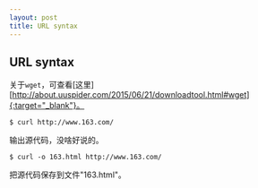 ```yaml
---
layout: post
title: URL syntax
---
```

## URL syntax

关于`wget`，可查看[这里][http://about.uuspider.com/2015/06/21/downloadtool.html#wget]{:target="_blank"}。

    $ curl http://www.163.com/
    
输出源代码，没啥好说的。

    $ curl -o 163.html http://www.163.com/
    
把源代码保存到文件"163.html"。

    


